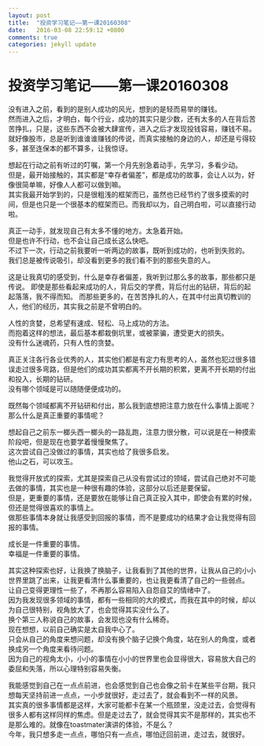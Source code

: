 ```yaml
---
layout: post
title:  "投资学习笔记——第一课20160308"
date:   2016-03-08 22:59:12 +0800
comments: true
categories: jekyll update
---
```

# 投资学习笔记——第一课20160308

没有进入之前，看到的是别人成功的风光，想到的是轻而易举的赚钱。  
然而进入之后，才明白，每个行业，成功的其实只是少数，还有太多的人在背后苦苦挣扎，只是，这些东西不会被大肆宣传，进入之后才发现投钱容易，赚钱不易。  
就好像股市，总是听到谁谁谁赚钱的传说，而真实接触的身边的人，却还是亏得较多，甚至连保本的都不算多，让我惊讶。  

想起在行动之前有听过的叮嘱，第一个月先别急着动手，先学习，多看少动。  
但是，最开始接触的，其实都是“幸存者偏差”，都是成功的故事，会让人以为，好像很简单嘛，好像人人都可以做到嘛。  
其实我最开始学到的，只是很粗浅的框架而已，虽然也已经节约了很多摸索的时间，但是也只是一个很基本的框架而已。而我却以为，自己明白啦，可以直接行动啦。  

真正一动手，就发现自己有太多不懂的地方。太急着开始。  
但是也许不行动，也不会让自己成长这么快吧。  
不过下一次，行动之前我要听一听两边的故事，既听到成功的，也听到失败的。  
我们总是被传说吸引，却没看到更多的我们看不到的那些失意的人。

这是让我真切的感受到，什么是幸存者偏差，我听到过那么多的故事，那些都只是传说。
即使是那些看起来成功的人，背后交的学费，背后付出的钻研，背后的起起落落，我不得而知。
而那些更多的，在苦苦挣扎的人，在其中付出真切教训的人，他们的经历，其实我之前是不曾明白的。

人性的贪婪，总希望有速成、轻松、马上成功的方法。  
而抱着这样的想法，最后基本都栽倒坑里，或被蒙骗，遭受更大的损失。  
没有什么迷魂药，只有人性的贪婪。  

真正关注各行各业优秀的人，其实他们都是有定力有思考的人，虽然也犯过很多错误走过很多弯路，但是他们的成功其实都离不开长期的积累，更离不开长期的付出和投入，长期的钻研。  
没有哪个领域是可以随随便便成功的。  

既然每个领域都离不开钻研和付出，那么我到底想把注意力放在什么事情上面呢？  
那么什么是真正重要的事情呢？

想起自己之前东一榔头西一榔头的一路乱跑，注意力很分散，可以说是在一种摸索阶段吧，但是现在也要学着慢慢聚焦了。  
这次尝试自己没做过的事情，其实也给了我很多启发。  
他山之石，可以攻玉。  

我觉得开放式的探索，尤其是探索自己从没有尝试过的领域，尝试自己绝对不可能去做的事情，其实也是一种很有趣的体验，这部分以后还是要保留。  
但是，更重要的事情，还是要放在能够让自己真正投入其中，即使会有累的时候，但还是觉得很喜欢的事情上。  
做那些事情本身就让我感受到回报的事情，而不是要成功的结果才会让我觉得有回报的事情。

成长是一件重要的事情。  
幸福是一件重要的事情。  

其实这种探索也好，让我换了换脑子，让我看到了其他的世界，让我从自己的小小世界里跳了出来，让我更看清什么事重要的，也让我更看清了自己的一些弱点。
让自己变得更理性一些了，不再那么容易陷入自怨自艾的情绪中了。  
因为我发现很多领域的事情，都有一些相同的大的模式，而我在其中的时候，却以为自己很特别，视角放大了，也会觉得其实没什么了。  
换个第三人称说自己的故事，会发现也没有什么稀奇。  
现在想想，以前自己确实是太自我中心了。  
只会从自己的角度来想问题，却没有换个脑子记换个角度，站在别人的角度，或者换成另一个角度来看待问题。  
因为自己的视角太小，小小的事情在小小的世界里也会显得很大，容易放大自己的委屈和失落，所以心理特别容易失衡。

我能感觉到自己在一点点前进，也会感觉到自己也会像之前卡在某些平台期，我只想每天坚持前进一点点，一小步就很好，走过去了，就会看到不一样的风景。  
其实真的很多事情都是这样，大家可能都卡在某一个瓶颈里，没走过去，会觉得有很多人都有这样同样的焦虑。但是走过去了，就会觉得其实不是那样的，其实也不是那么难的。就像在toastmater演讲的体验，不是么？  
今年，我只想多走一点点，哪怕只有一点点，哪怕迂回前进，走过去，就很好。
